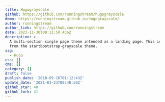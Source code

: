 ```yaml
---
title: Hugograyscale
github: https://github.com/runningstream/hugograyscale
demo: https://runningstream.github.io/hugograyscale/
author: runningstream
author_link: https://github.com/runningstream
date: 2023-11-30T08:11:50.436Z
description: >-
  A multi-section single page theme intended as a landing page. This is derived
  from the startbootstrap-grayscale theme.
ssg:
  - Hugo
css: []
cms: []
category: []
draft: false
publish_date: '2018-09-16T01:12:43Z'
update_date: '2021-01-23T00:48:50Z'
github_star: 48
github_fork: 41
---
```

